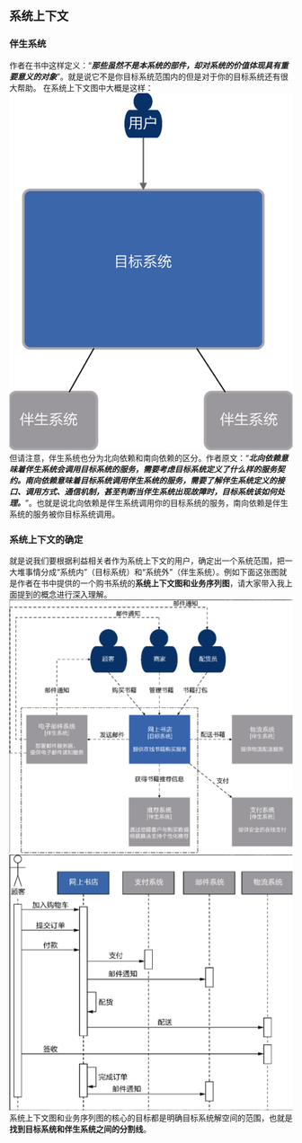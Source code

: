 ## 系统上下文

### 伴生系统

作者在书中这样定义：“**_那些虽然不是本系统的部件，却对系统的价值体现具有重要意义的对象_**”。就是说它不是你目标系统范围内的但是对于你的目标系统还有很大帮助。
在系统上下文图中大概是这样：
![Alt](./image/系统上下文图.png)
但请注意，伴生系统也分为北向依赖和南向依赖的区分。作者原文：“**_北向依赖意味着伴生系统会调用目标系统的服务，需要考虑目标系统定义了什么样的服务契约。南向依赖意味着目标系统调用伴生系统的服务，需要了解伴生系统定义的接口、调用方式、通信机制，甚至判断当伴生系统出现故障时，目标系统该如何处理。_**”。也就是说北向依赖是伴生系统调用你的目标系统的服务，南向依赖是伴生系统的服务被你目标系统调用。

### 系统上下文的确定

就是说我们要根据利益相关者作为系统上下文的用户，确定出一个系统范围，把一大堆事情分成“系统内”（目标系统）和“系统外”（伴生系统）。例如下面这张图就是作者在书中提供的一个购书系统的**系统上下文图和业务序列图**，请大家带入我上面提到的概念进行深入理解。
![Alt](./image/购书系统.png)
![Alt](./image/购书业务序列图.png)
系统上下文图和业务序列图的核心的目标都是明确目标系统解空间的范围，也就是**找到目标系统和伴生系统之间的分割线**。

